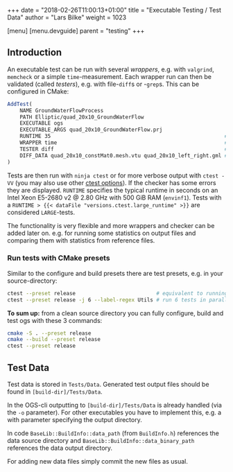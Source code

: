 +++
date = "2018-02-26T11:00:13+01:00"
title = "Executable Testing / Test Data"
author = "Lars Bilke"
weight = 1023

[menu]
  [menu.devguide]
    parent = "testing"
+++

## Introduction

An executable test can be run with several *wrappers*, e.g. with `valgrind`, `memcheck` or a simple `time`-measurement. Each wrapper run can then be validated (called *testers*), e.g. with file-`diff`s or -`grep`s. This can be configured in CMake:

```cmake
AddTest(
    NAME GroundWaterFlowProcess
    PATH Elliptic/quad_20x10_GroundWaterFlow
    EXECUTABLE ogs
    EXECUTABLE_ARGS quad_20x10_GroundWaterFlow.prj
    RUNTIME 35                                                        # optional
    WRAPPER time                                                      # optional
    TESTER diff                                                       # optional
    DIFF_DATA quad_20x10_constMat0.mesh.vtu quad_20x10_left_right.gml # optional
)
```

Tests are then run with `ninja ctest` or for more verbose output with `ctest -VV` (you may also use other [ctest options](https://cmake.org/cmake/help/v3.4/manual/ctest.1.html)). If the checker has some errors they are displayed. `RUNTIME` specifies the typical runtime in seconds on an Intel Xeon E5-2680 v2 @ 2.80 GHz with 500 GiB RAM (`envinf1`). Tests with a `RUNTIME > {{< dataFile "versions.ctest.large_runtime" >}}` are considered `LARGE`-tests.

The functionality is very flexible and more wrappers and checker can be added later on. e.g. for running some statistics on output files and comparing them with statistics from reference files.

<div class="note">

<h3>Run tests with CMake presets</h3>

Similar to the configure and build presets there are test presets, e.g. in your source-directory:

```bash
ctest --preset release                          # equivalent to running `ninja ctest` above
ctest --preset release -j 6 --label-regex Utils # run 6 tests in parallel which have a Utils label
```

**To sum up:** from a clean source directory you can fully configure, build and test ogs with these 3 commands:

```bash
cmake -S . --preset release
cmake --build --preset release
ctest --preset release
```

</div>

## Test Data

Test data is stored in `Tests/Data`. Generated test output files should be found in `[build-dir]/Tests/Data`.

In the OGS-cli outputting to `[build-dir]/Tests/Data` is already handled (via the `-o` parameter). For other executables you have to implement this, e.g. a with parameter specifying the output directory.

In code `BaseLib::BuildInfo::data_path` (from `BuildInfo.h`) references the data source directory and `BaseLib::BuildInfo::data_binary_path` references the data output directory.

For adding new data files simply commit the new files as usual.
